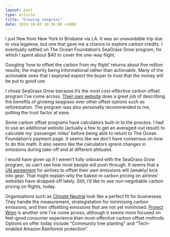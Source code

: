 ```yaml
---
layout: post
type: article
title: "Growing seagrass"
date: 2019-10-03 10:30:00 +1000
---
```


I just flew from New York to Brisbane via LA. It was an unavoidable trip due to visa legalese, but one that gave me a chance to explore carbon credits. I eventually settled on The Ocean Foundation’s SeaGrass Grow program, for which I spent about \$40 to cover the one-way flight.

Googling ‘how to offset the carbon from my flight’ returns about five million results; the majority being informational rather than actionable. Many of the actionable ones that I explored expect the buyer to trust that the money will be put to good use.

I chose SeaGrass Grow because it’s the most cost-effective carbon offset program I’ve come across. [Their own website](https://www.oceanfdn.org/calculator/whyblue) does a great job of describing the benefits of growing seagrass over other offset options such as reforestation. The program was also personally recommended to me, putting the trust factor at ease.

Some carbon offset programs have calculators built-in to the process. I had to use an additional website (actually a few to get an averaged-out result) to calculate my ‘passenger miles’ before being able to return to The Ocean Foundation’s payment page. It seems like we don’t have consensus on how to do this math. It also seems like the calculators ignore changes in emissions during take-off and at different altitudes.

I would have given up if I weren’t fully onboard with the SeaGrass Grow program, so can’t see how most people will push through. It seems that a [UN agreement](https://en.wikipedia.org/wiki/Carbon_Offsetting_and_Reduction_Scheme_for_International_Aviation) for airlines to offset their own emissions will (weakly) kick into gear. That might explain why the baked-in carbon pricing on airlines’ websites have dropped-off lately. Still, I’d like to see non-negotiable carbon pricing on flights, today.

Organisations such as [Climate Neutral](https://www.climateneutral.org/how-it-works) look like a perfect fit for businesses. They handle the measurement, strategistation for minimising carbon emissions, and then offsetting emissions that are not yet minimised. [Project Wren](https://projectwren.com/) is another one I’ve come across, although it seems more focused on feel-good consumer experience than most-effective carbon offset methods. Options on offer today include “Community tree planting” and “Tech-enabled Amazon Rainforest protection”.
